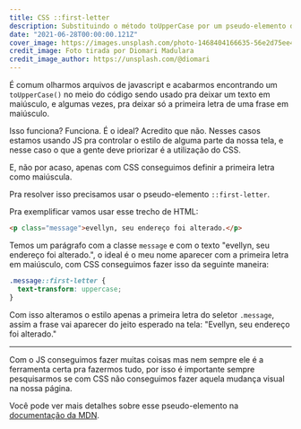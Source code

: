 ```yaml
---
title: CSS ::first-letter
description: Substituindo o método toUpperCase por um pseudo-elemento do CSS
date: "2021-06-28T00:00:00.121Z"
cover_image: https://images.unsplash.com/photo-1468404166635-56e2d75ee491?ixlib=rb-1.2.1&ixid=MnwxMjA3fDB8MHxwaG90by1wYWdlfHx8fGVufDB8fHx8&auto=format&fit=crop&w=1050&q=80
credit_image: Foto tirada por Diomari Madulara
credit_image_author: https://unsplash.com/@diomari
---
```


É comum olharmos arquivos de javascript e acabarmos encontrando um `toUpperCase()` no meio do código sendo usado pra deixar um texto em maiúsculo, e algumas vezes, pra deixar só a primeira letra de uma frase em maiúsculo.

Isso funciona? Funciona. É o ideal? Acredito que não. Nesses casos estamos usando JS pra controlar o estilo de alguma parte da nossa tela, e nesse caso o que a gente deve priorizar é a utilização do CSS.

E, não por acaso, apenas com CSS conseguimos definir a primeira letra como maiúscula.

Pra resolver isso precisamos usar o pseudo-elemento `::first-letter`.

Pra exemplificar vamos usar esse trecho de HTML:

```html
<p class="message">evellyn, seu endereço foi alterado.</p>
```

Temos um parágrafo com a classe `message` e com o texto "evellyn, seu endereço foi alterado.", o ideal é o meu nome aparecer com a primeira letra em maiúsculo, com CSS conseguimos fazer isso da seguinte maneira:

```css
.message::first-letter {
  text-transform: uppercase;
}
```

Com isso alteramos o estilo apenas a primeira letra do seletor `.message`, assim a frase vai aparecer do jeito esperado na tela: "Evellyn, seu endereço foi alterado."

---

Com o JS conseguimos fazer muitas coisas mas nem sempre ele é a ferramenta certa pra fazermos tudo, por isso é importante sempre pesquisarmos se com CSS não conseguimos fazer aquela mudança visual na nossa página.

Você pode ver mais detalhes sobre esse pseudo-elemento na [documentação da MDN](https://developer.mozilla.org/en-US/docs/Web/CSS/::first-letter).
